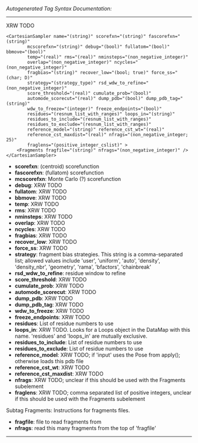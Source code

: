 _Autogenerated Tag Syntax Documentation:_

---
XRW TODO

```
<CartesianSampler name="(string)" scorefxn="(string)" fascorefxn="(string)"
        mcscorefxn="(string)" debug="(bool)" fullatom="(bool)" bbmove="(bool)"
        temp="(real)" rms="(real)" nminsteps="(non_negative_integer)"
        overlap="(non_negative_integer)" ncycles="(non_negative_integer)"
        fragbias="(string)" recover_low="(bool; true)" force_ss="(char; D)"
        strategy="(strategy_type)" rsd_wdw_to_refine="(non_negative_integer)"
        score_threshold="(real)" cumulate_prob="(bool)"
        automode_scorecut="(real)" dump_pdb="(bool)" dump_pdb_tag="(string)"
        wdw_to_freeze="(integer)" freeze_endpoints="(bool)"
        residues="(resnum_list_with_ranges)" loops_in="(string)"
        residues_to_include="(resnum_list_with_ranges)"
        residues_to_exclude="(resnum_list_with_ranges)"
        reference_model="(string)" reference_cst_wt="(real)"
        reference_cst_maxdist="(real)" nfrags="(non_negative_integer; 25)"
        fraglens="(positive_integer_cslist)" >
    <Fragments fragfile="(string)" nfrags="(non_negative_integer)" />
</CartesianSampler>
```

-   **scorefxn**: (centroid) scorefunction
-   **fascorefxn**: (fullatom) scorefunction
-   **mcscorefxn**: Monte Carlo (?) scorefunction
-   **debug**: XRW TODO
-   **fullatom**: XRW TODO
-   **bbmove**: XRW TODO
-   **temp**: XRW TODO
-   **rms**: XRW TODO
-   **nminsteps**: XRW TODO
-   **overlap**: XRW TODO
-   **ncycles**: XRW TODO
-   **fragbias**: XRW TODO
-   **recover_low**: XRW TODO
-   **force_ss**: XRW TODO
-   **strategy**: fragment bias strategies.  This string is a comma-separated list; allowed values include 'user', 'uniform', 'auto', 'density', 'density_nbr', 'geometry', 'rama', 'bfactors', 'chainbreak'
-   **rsd_wdw_to_refine**: residue window to refine
-   **score_threshold**: XRW TODO
-   **cumulate_prob**: XRW TODO
-   **automode_scorecut**: XRW TODO
-   **dump_pdb**: XRW TODO
-   **dump_pdb_tag**: XRW TODO
-   **wdw_to_freeze**: XRW TODO
-   **freeze_endpoints**: XRW TODO
-   **residues**: List of residue numbers to use
-   **loops_in**: XRW TODO.  Looks for a Loops object in the DataMap with this name. 'residues' and 'loops_in' are mutually exclusive.
-   **residues_to_include**: List of residue numbers to use
-   **residues_to_exclude**: List of residue numbers to use
-   **reference_model**: XRW TODO; if 'input' uses the Pose from apply(); otherwise loads this pdb file
-   **reference_cst_wt**: XRW TODO
-   **reference_cst_maxdist**: XRW TODO
-   **nfrags**: XRW TODO; unclear if this should be used with the Fragments subelement
-   **fraglens**: XRW TODO; comma separated list of positive integers, unclear if this should be used with the Fragments subelement


Subtag Fragments:   Instructions for fragments files.

-   **fragfile**: file to read fragments from
-   **nfrags**: read this many fragments from the top of 'fragfile'

---

